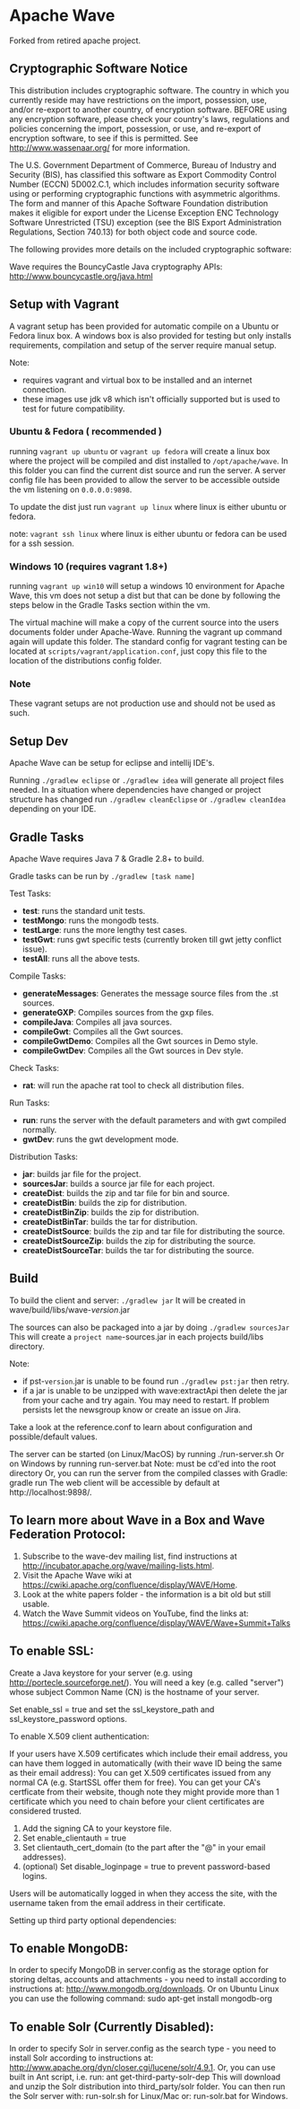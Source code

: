 # Apache Wave

Forked from retired apache project.

## Cryptographic Software Notice

This distribution includes cryptographic software.  The country in
which you currently reside may have restrictions on the import,
possession, use, and/or re-export to another country, of
encryption software.  BEFORE using any encryption software, please
check your country's laws, regulations and policies concerning the
import, possession, or use, and re-export of encryption software, to
see if this is permitted.  See <http://www.wassenaar.org/> for more
information.

The U.S. Government Department of Commerce, Bureau of Industry and
Security (BIS), has classified this software as Export Commodity
Control Number (ECCN) 5D002.C.1, which includes information security
software using or performing cryptographic functions with asymmetric
algorithms.  The form and manner of this Apache Software Foundation
distribution makes it eligible for export under the License Exception
ENC Technology Software Unrestricted (TSU) exception (see the BIS
Export Administration Regulations, Section 740.13) for both object
code and source code.

The following provides more details on the included cryptographic
software:

  Wave requires the BouncyCastle Java cryptography APIs:
    http://www.bouncycastle.org/java.html


## Setup with Vagrant

A vagrant setup has been provided for automatic compile on a Ubuntu or Fedora
linux box. A windows box is also provided for testing but only installs requirements,
compilation and setup of the server require manual setup.

Note:

- requires vagrant and virtual box to be installed and an internet
connection.
- these images use jdk v8 which isn't officially supported but is used to test
for future compatibility.

### Ubuntu & Fedora ( recommended )

running `vagrant up ubuntu` or `vagrant up fedora` will create a linux box
where the project will be compiled and dist installed to `/opt/apache/wave`. In
this folder you can find the current dist source and run the server. A server
config file has been provided to allow the server to be accessible outside the
vm listening on `0.0.0.0:9898`.

To update the dist just run `vagrant up linux` where linux is either ubuntu or
fedora.

note:
`vagrant ssh linux` where linux is either ubuntu or fedora can be used for a
ssh session.

### Windows 10 (requires vagrant 1.8+)

running `vagrant up win10` will setup a windows 10 environment for Apache Wave,
this vm does not setup a dist but that can be done by following the steps below
in the Gradle Tasks section within the vm.

The virtual machine will make a copy of the current source into the users
documents folder under Apache-Wave. Running the vagrant up command again will
update this folder. The standard config for vagrant testing can be located at
`scripts/vagrant/application.conf`, just copy this file to the location
of the distributions config folder.

### Note

These vagrant setups are not production use and should not be used as such.

## Setup Dev

Apache Wave can be setup for eclipse and intellij IDE's.

Running `./gradlew eclipse` or `./gradlew idea` will generate all project files needed.
In a situation where dependencies have changed or project structure has changed
run `./gradlew cleanEclipse` or `./gradlew cleanIdea` depending on your IDE.


## Gradle Tasks

Apache Wave requires Java 7 & Gradle 2.8+ to build.

Gradle tasks can be run by `./gradlew [task name]`

Test Tasks:

- **test**: runs the standard unit tests.
- **testMongo**: runs the mongodb tests.
- **testLarge**: runs the more lengthy test cases.
- **testGwt**: runs gwt specific tests (currently broken till gwt jetty conflict issue).
- **testAll**: runs all the above tests.

Compile Tasks:

- **generateMessages**: Generates the message source files from the .st sources.
- **generateGXP**: Compiles sources from the gxp files.
- **compileJava**: Compiles all java sources.
- **compileGwt**: Compiles all the Gwt sources.
- **compileGwtDemo**: Compiles all the Gwt sources in Demo style.
- **compileGwtDev**: Compiles all the Gwt sources in Dev style.

Check Tasks:

- **rat**: will run the apache rat tool to check all distribution files.

Run Tasks:

- **run**: runs the server with the default parameters and with gwt compiled normally.
- **gwtDev**: runs the gwt development mode.

Distribution Tasks:
- **jar**: builds jar file for the project.
- **sourcesJar**: builds a source jar file for each project.
- **createDist**: builds the zip and tar file for bin and source.
- **createDistBin**: builds the zip for distribution.
- **createDistBinZip**: builds the zip for distribution.
- **createDistBinTar**: builds the tar for distribution.
- **createDistSource**: builds the zip and tar file for distributing the source.
- **createDistSourceZip**: builds the zip for distributing the source.
- **createDistSourceTar**: builds the tar for distributing the source.


## Build

To build the client and server:
    `./gradlew jar`
It will be created in wave/build/libs/wave-*version*.jar

The sources can also be packaged into a jar by doing
    `./gradlew sourcesJar`
This will create a `project name`-sources.jar in each projects build/libs directory.

Note:

- if pst-`version`.jar is unable to be found run `./gradlew pst:jar` then retry.
- if a jar is unable to be unzipped with wave:extractApi then delete the jar from your cache and try again.
    You may need to restart. If problem persists let the newsgroup know or create an issue on Jira.

Take a look at the reference.conf to learn about configuration and possible/default values.

The server can be started (on Linux/MacOS) by running
    ./run-server.sh
Or on Windows by running
    run-server.bat
    Note: must be cd'ed into the root directory
Or, you can run the server from the compiled classes with Gradle:
    gradle run
The web client will be accessible by default at http://localhost:9898/.


## To learn more about Wave in a Box and Wave Federation Protocol:

1. Subscribe to the wave-dev mailing list, find instructions at http://incubator.apache.org/wave/mailing-lists.html.
2. Visit the Apache Wave wiki at https://cwiki.apache.org/confluence/display/WAVE/Home.
3. Look at the white papers folder - the information is a bit old but still usable.
4. Watch the Wave Summit videos on YouTube, find the links at: https://cwiki.apache.org/confluence/display/WAVE/Wave+Summit+Talks


## To enable SSL:

Create a Java keystore for your server (e.g. using http://portecle.sourceforge.net/).
You will need a key (e.g. called "server") whose subject Common Name (CN) is
the hostname of your server.

Set enable_ssl = true and set the ssl_keystore_path and ssl_keystore_password options.


To enable X.509 client authentication:

If your users have X.509 certificates which include their email address, you can have
them logged in automatically (with their wave ID being the same as their email address):
You can get X.509 certificates issued from any normal CA (e.g. StartSSL offer them for free).
You can get your CA's certficate from their website, though note they might provide more than 1 certificate which you need to chain before your client certificates are considered trusted.

1. Add the signing CA to your keystore file.
2. Set enable_clientauth = true
3. Set clientauth_cert_domain (to the part after the "@" in your email addresses).
4. (optional) Set disable_loginpage = true to prevent password-based logins.

Users will be automatically logged in when they access the site, with the
username taken from the email address in their certificate.

Setting up third party optional dependencies:

## To enable MongoDB:

In order to specify MongoDB in server.config as the storage option for storing deltas, accounts and attachments - you need to install according to instructions at: http://www.mongodb.org/downloads.
Or on Ubuntu Linux you can use the following command:
    sudo apt-get install mongodb-org

## To enable Solr (Currently Disabled):

In order to specify Solr in server.config as the search type - you need to install Solr according to instructions at: http://www.apache.org/dyn/closer.cgi/lucene/solr/4.9.1.
Or, you can use built in Ant script, i.e. run:
    ant get-third-party-solr-dep
This will download and unzip the Solr distribution into third_party/solr folder.
You can then run the Solr server with:
    run-solr.sh
for Linux/Mac or:
    run-solr.bat
for Windows.
